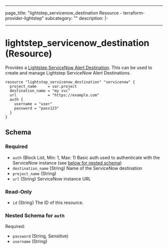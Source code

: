 <!---
This file contains the resource-level documentation and usage examples for the lightstep_servicenow_destination resource.
The contents of this file will later be merged with the field-level documentation that is generated from
the `Description` attributes in the corresponding .go file to generate the corresponding .md file.
--->

---
page_title: "lightstep_servicenow_destination Resource - terraform-provider-lightstep"
subcategory: ""
description: |-

---

# lightstep_servicenow_destination (Resource)

Provides a [Lightstep ServiceNow Alert Destination](https://api-docs.lightstep.com/reference/postdestinationid). This can be used to create and manage Lightstep ServiceNow Alert Destinations.

```hcl
resource "lightstep_servicenow_destination" "servicenow" {
  project_name     = var.project
  destination_name = "my svc"
  url              = "https://example.com"
  auth {
    username = "user"
    password = "pass123"
  }
}
```

<!-- schema generated by tfplugindocs -->
## Schema

### Required

- `auth` (Block List, Min: 1, Max: 1) Basic auth used to authenticate with the ServiceNow instance (see [below for nested schema](#nestedblock--auth))
- `destination_name` (String) Name of the ServiceNow destination
- `project_name` (String)
- `url` (String) ServiceNow instance URL

### Read-Only

- `id` (String) The ID of this resource.

<a id="nestedblock--auth"></a>
### Nested Schema for `auth`

Required:

- `password` (String, Sensitive)
- `username` (String)
